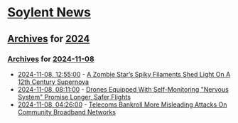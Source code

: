 # [Soylent News](../../../README.md)

## [Archives](../../index.md) for [2024](../index.md)

### [Archives](../../index.md) for [2024-11-08](index.md)

* [2024-11-08, 12:55:00](https://soylentnews.org/article.pl?sid=24/11/07/016203&from=rss) - [A Zombie Star’s Spiky Filaments Shed Light On A 12th Century Supernova](https://soylentnews.org/article.pl?sid=24/11/07/016203&from=rss)
* [2024-11-08, 08:11:00](https://soylentnews.org/article.pl?sid=24/11/07/012213&from=rss) - [Drones Equipped With Self-Monitoring \"Nervous System\" Promise Longer, Safer Flights](https://soylentnews.org/article.pl?sid=24/11/07/012213&from=rss)
* [2024-11-08, 04:26:00](https://soylentnews.org/article.pl?sid=24/11/07/0059202&from=rss) - [Telecoms Bankroll More Misleading Attacks On Community Broadband Networks ](https://soylentnews.org/article.pl?sid=24/11/07/0059202&from=rss)
